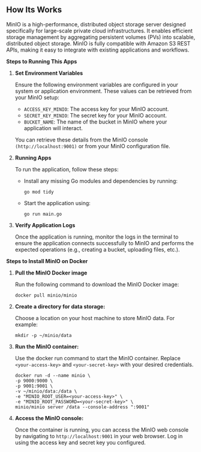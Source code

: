 ## How Its Works

MinIO is a high-performance, distributed object storage server designed specifically for large-scale private cloud infrastructures. It enables efficient storage management by aggregating persistent volumes (PVs) into scalable, distributed object storage. MinIO is fully compatible with Amazon S3 REST APIs, making it easy to integrate with existing applications and workflows.

**Steps to Running This Apps**

1. **Set Environment Variables**

    Ensure the following environment variables are configured in your system or application environment. These values can be retrieved from your MinIO setup:

    - `ACCESS_KEY_MINIO`: The access key for your MinIO account.
    - `SECRET_KEY_MINIO`: The secret key for your MinIO account.
    - `BUCKET_NAME`: The name of the bucket in MinIO where your application will interact.

    You can retrieve these details from the MinIO console `(http://localhost:9001)` or from your MinIO configuration file.

2. **Running Apps**

    To run the application, follow these steps:
    - Install any missing Go modules and dependencies by running:

        ```
        go mod tidy
        ```

    - Start the application using:

        ```
        go run main.go
        ```

3. **Verify Application Logs**

    Once the application is running, monitor the logs in the terminal to ensure the application connects successfully to MinIO and performs the expected operations (e.g., creating a bucket, uploading files, etc.).


**Steps to Install MinIO on Docker**


1. **Pull the MinIO Docker image**

    Run the following command to download the MinIO Docker image:
    ```
    docker pull minio/minio
    ```

2. **Create a directory for data storage:**

    Choose a location on your host machine to store MinIO data. For example:
    ```
    mkdir -p ~/minio/data
    ```

3. **Run the MinIO container:**

    Use the docker run command to start the MinIO container. Replace `<your-access-key>` and `<your-secret-key>` with your desired credentials.
    ```
    docker run -d --name minio \
    -p 9000:9000 \
    -p 9001:9001 \
    -v ~/minio/data:/data \
    -e "MINIO_ROOT_USER=<your-access-key>" \
    -e "MINIO_ROOT_PASSWORD=<your-secret-key>" \
    minio/minio server /data --console-address ":9001"
    ```

4. **Access the MinIO console:**

    Once the container is running, you can access the MinIO web console by navigating to `http://localhost:9001` in your web browser. Log in using the access key and secret key you configured.
